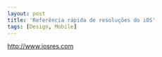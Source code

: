 ```yaml
---
layout: post
title: 'Referência rápida de resoluções do iOS'
tags: [Design, Mobile]
---
```


<http://www.iosres.com>
